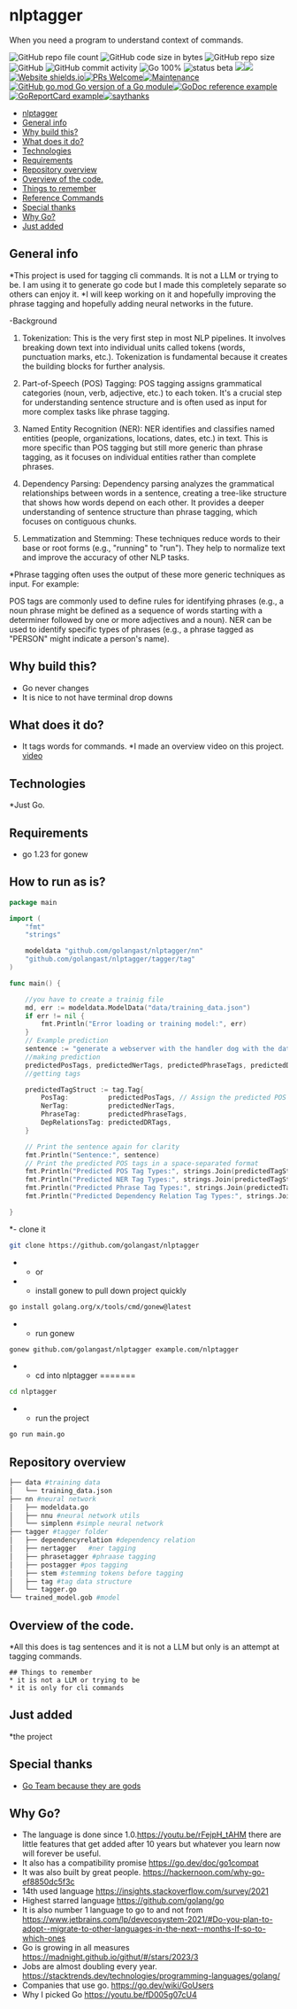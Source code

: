 # nlptagger

When you need a program to understand context of commands.


![GitHub repo file count](https://img.shields.io/github/directory-file-count/golangast/nlptagger) 
![GitHub code size in bytes](https://img.shields.io/github/languages/code-size/golangast/nlptagger)
![GitHub repo size](https://img.shields.io/github/repo-size/golangast/nlptagger)
![GitHub](https://img.shields.io/github/license/golangast/nlptagger)
![GitHub commit activity](https://img.shields.io/github/commit-activity/w/golangast/nlptagger)
![Go 100%](https://img.shields.io/badge/Go-100%25-blue)
![status beta](https://img.shields.io/badge/Status-Beta-red)
<img src="https://img.shields.io/github/license/golangast/nlptagger.svg"><img src="https://img.shields.io/github/stars/golangast/nlptagger.svg">[![Website shields.io](https://img.shields.io/website-up-down-green-red/http/shields.io.svg)](http://endrulats.com)[![PRs Welcome](https://img.shields.io/badge/PRs-welcome-brightgreen.svg?style=flat-square)](http://makeapullrequest.com)[![Maintenance](https://img.shields.io/badge/Maintained%3F-yes-green.svg)](https://GitHub.com/Naereen/StrapDown.js/graphs/commit-activity)[![GitHub go.mod Go version of a Go module](https://img.shields.io/github/go-mod/go-version/gomods/athens.svg)](https://github.com/golangast/nlptagger)[![GoDoc reference example](https://img.shields.io/badge/godoc-reference-blue.svg)](https://pkg.go.dev/github.com/golangast/nlptagger/nlptaggerer)[![GoReportCard example](https://goreportcard.com/badge/github.com/golangast/nlptagger)](https://goreportcard.com/report/github.com/golangast/nlptagger)[![saythanks](https://img.shields.io/badge/say-thanks-ff69b4.svg)](https://saythanks.io/to/golangast)



  - [nlptagger](#nlptagger)
  - [General info](#general-info)
  - [Why build this?](#why-build-this)
  - [What does it do?](#what-does-it-do)
  - [Technologies](#technologies)
  - [Requirements](#requirements)
  - [Repository overview](#repository-overview)
  - [Overview of the code.](#Overview-of-the-code.)
  - [Things to remember](#things-to-remember)
  - [Reference Commands](#reference-commands)
  - [Special thanks](#special-thanks)
  - [Why Go?](#why-go)
  - [Just added](#just-added)


## General info
*This project is used for tagging cli commands.  It is not a LLM or trying to be.  I am using it to generate go code but I made this completely separate so others can enjoy it.
*I will keep working on it and hopefully improving the phrase tagging and hopefully adding neural networks in the future.

-Background
1. Tokenization: This is the very first step in most NLP pipelines. It involves breaking down text into individual units called tokens (words, punctuation marks, etc.). Tokenization is fundamental because it creates the building blocks for further analysis.

2. Part-of-Speech (POS) Tagging: POS tagging assigns grammatical categories (noun, verb, adjective, etc.) to each token. It's a crucial step for understanding sentence structure and is often used as input for more complex tasks like phrase tagging.

3. Named Entity Recognition (NER): NER identifies and classifies named entities (people, organizations, locations, dates, etc.) in text. This is more specific than POS tagging but still more generic than phrase tagging, as it focuses on individual entities rather than complete phrases.

4. Dependency Parsing: Dependency parsing analyzes the grammatical relationships between words in a sentence, creating a tree-like structure that shows how words depend on each other. It provides a deeper understanding of sentence structure than phrase tagging, which focuses on contiguous chunks.

5. Lemmatization and Stemming: These techniques reduce words to their base or root forms (e.g., "running" to "run"). They help to normalize text and improve the accuracy of other NLP tasks.

*Phrase tagging often uses the output of these more generic techniques as input. For example:

POS tags are commonly used to define rules for identifying phrases (e.g., a noun phrase might be defined as a sequence of words starting with a determiner followed by one or more adjectives and a noun).
NER can be used to identify specific types of phrases (e.g., a phrase tagged as "PERSON" might indicate a person's name).


## Why build this?
* Go never changes
* It is nice to not have terminal drop downs


## What does it do?
* It tags words for commands.
*I made an overview video on this project.
[video](https://www.youtube.com/watch?v=QuY5tZj0CXI)



## Technologies
*Just Go.


## Requirements
* go 1.23 for gonew

## How to run as is?


```go
package main

import (
	"fmt"
	"strings"

	modeldata "github.com/golangast/nlptagger/nn"
	"github.com/golangast/nlptagger/tagger/tag"
)

func main() {

	//you have to create a trainig file
	md, err := modeldata.ModelData("data/training_data.json")
	if err != nil {
		fmt.Println("Error loading or training model:", err)
	}
	// Example prediction
	sentence := "generate a webserver with the handler dog with the data structure people"
	//making prediction
	predictedPosTags, predictedNerTags, predictedPhraseTags, predictedDRTags := md.PredictTags(sentence)
	//getting tags

	predictedTagStruct := tag.Tag{
		PosTag:          predictedPosTags, // Assign the predicted POS tags to the PosTag field
		NerTag:          predictedNerTags,
		PhraseTag:       predictedPhraseTags,
		DepRelationsTag: predictedDRTags,
	}

	// Print the sentence again for clarity
	fmt.Println("Sentence:", sentence)
	// Print the predicted POS tags in a space-separated format
	fmt.Println("Predicted POS Tag Types:", strings.Join(predictedTagStruct.PosTag, " "))
	fmt.Println("Predicted NER Tag Types:", strings.Join(predictedTagStruct.NerTag, " "))
	fmt.Println("Predicted Phrase Tag Types:", strings.Join(predictedTagStruct.PhraseTag, " "))
	fmt.Println("Predicted Dependency Relation Tag Types:", strings.Join(predictedTagStruct.DepRelationsTag, " "))

}

```

*- clone it
```bash
git clone https://github.com/golangast/nlptagger
```
* - or
* - install gonew to pull down project quickly
```bash
go install golang.org/x/tools/cmd/gonew@latest
```
* - run gonew
```bash
gonew github.com/golangast/nlptagger example.com/nlptagger
```

* - cd into nlptagger
=======
```bash
cd nlptagger
```

* - run the project
```bash
go run main.go
```

## Repository overview
```bash
├── data #training data
│   └── training_data.json
├── nn #neural network
│   ├── modeldata.go
│   ├── nnu #neural network utils
│   └── simplenn #simple neural network
├── tagger #tagger folder
│   ├── dependencyrelation #dependency relation
│   ├── nertagger	#ner tagging
│   ├── phrasetagger #phraase tagging
│   ├── postagger #pos tagging
│   ├── stem #stemming tokens before tagging
│   ├── tag #tag data structure
│   └── tagger.go
└── trained_model.gob #model

```

## Overview of the code.
*All this does is tag sentences and it is not a LLM but only is an attempt at tagging commands.
```
## Things to remember
* it is not a LLM or trying to be
* it is only for cli commands

 ```



## Just added
*the project



## Special thanks
* [Go Team because they are gods](https://github.com/golang/go/graphs/contributors)


## Why Go?
* The language is done since 1.0.https://youtu.be/rFejpH_tAHM there are little features that get added after 10 years but whatever you learn now will forever be useful.
* It also has a compatibility promise https://go.dev/doc/go1compat
* It was also built by great people. https://hackernoon.com/why-go-ef8850dc5f3c
* 14th used language https://insights.stackoverflow.com/survey/2021
* Highest starred language https://github.com/golang/go
* It is also number 1 language to go to and not from https://www.jetbrains.com/lp/devecosystem-2021/#Do-you-plan-to-adopt--migrate-to-other-languages-in-the-next--months-If-so-to-which-ones
* Go is growing in all measures https://madnight.github.io/githut/#/stars/2023/3
* Jobs are almost doubling every year. https://stacktrends.dev/technologies/programming-languages/golang/
* Companies that use go. https://go.dev/wiki/GoUsers
* Why I picked Go https://youtu.be/fD005g07cU4
